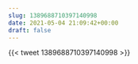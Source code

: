 ```yaml
---
slug: 1389688710397140998
date: 2021-05-04 21:09:42+00:00
draft: false
---
```


{{< tweet 1389688710397140998 >}}
